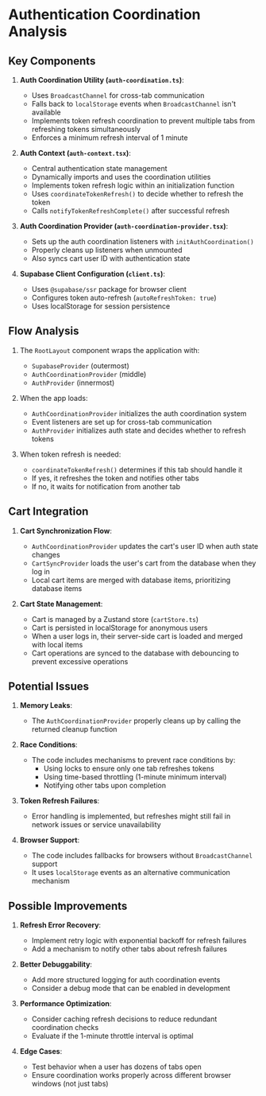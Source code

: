# Authentication Coordination Analysis

## Key Components

1. **Auth Coordination Utility (`auth-coordination.ts`)**:
   - Uses `BroadcastChannel` for cross-tab communication
   - Falls back to `localStorage` events when `BroadcastChannel` isn't available
   - Implements token refresh coordination to prevent multiple tabs from refreshing tokens simultaneously
   - Enforces a minimum refresh interval of 1 minute

2. **Auth Context (`auth-context.tsx`)**:
   - Central authentication state management
   - Dynamically imports and uses the coordination utilities
   - Implements token refresh logic within an initialization function
   - Uses `coordinateTokenRefresh()` to decide whether to refresh the token
   - Calls `notifyTokenRefreshComplete()` after successful refresh

3. **Auth Coordination Provider (`auth-coordination-provider.tsx`)**:
   - Sets up the auth coordination listeners with `initAuthCoordination()`
   - Properly cleans up listeners when unmounted
   - Also syncs cart user ID with authentication state

4. **Supabase Client Configuration (`client.ts`)**:
   - Uses `@supabase/ssr` package for browser client
   - Configures token auto-refresh (`autoRefreshToken: true`)
   - Uses localStorage for session persistence

## Flow Analysis

1. The `RootLayout` component wraps the application with:
   - `SupabaseProvider` (outermost)
   - `AuthCoordinationProvider` (middle)
   - `AuthProvider` (innermost)

2. When the app loads:
   - `AuthCoordinationProvider` initializes the auth coordination system
   - Event listeners are set up for cross-tab communication
   - `AuthProvider` initializes auth state and decides whether to refresh tokens

3. When token refresh is needed:
   - `coordinateTokenRefresh()` determines if this tab should handle it
   - If yes, it refreshes the token and notifies other tabs
   - If no, it waits for notification from another tab

## Cart Integration

1. **Cart Synchronization Flow**:
   - `AuthCoordinationProvider` updates the cart's user ID when auth state changes
   - `CartSyncProvider` loads the user's cart from the database when they log in
   - Local cart items are merged with database items, prioritizing database items

2. **Cart State Management**:
   - Cart is managed by a Zustand store (`cartStore.ts`)
   - Cart is persisted in localStorage for anonymous users
   - When a user logs in, their server-side cart is loaded and merged with local items
   - Cart operations are synced to the database with debouncing to prevent excessive operations

## Potential Issues

1. **Memory Leaks**:
   - The `AuthCoordinationProvider` properly cleans up by calling the returned cleanup function

2. **Race Conditions**:
   - The code includes mechanisms to prevent race conditions by:
     - Using locks to ensure only one tab refreshes tokens
     - Using time-based throttling (1-minute minimum interval)
     - Notifying other tabs upon completion

3. **Token Refresh Failures**:
   - Error handling is implemented, but refreshes might still fail in network issues or service unavailability

4. **Browser Support**:
   - The code includes fallbacks for browsers without `BroadcastChannel` support
   - It uses `localStorage` events as an alternative communication mechanism

## Possible Improvements

1. **Refresh Error Recovery**:
   - Implement retry logic with exponential backoff for refresh failures
   - Add a mechanism to notify other tabs about refresh failures

2. **Better Debuggability**:
   - Add more structured logging for auth coordination events
   - Consider a debug mode that can be enabled in development

3. **Performance Optimization**:
   - Consider caching refresh decisions to reduce redundant coordination checks
   - Evaluate if the 1-minute throttle interval is optimal

4. **Edge Cases**:
   - Test behavior when a user has dozens of tabs open
   - Ensure coordination works properly across different browser windows (not just tabs) 